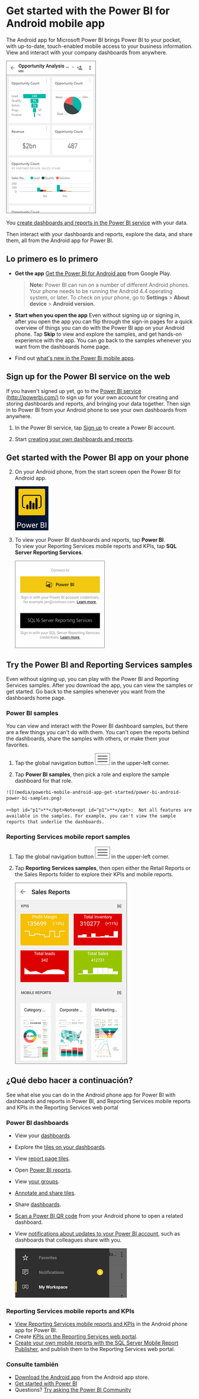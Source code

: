 <properties 
   pageTitle="Get started with the Power BI for Android mobile app"
   description="The Android mobile app for Microsoft Power BI brings Power BI to your pocket, with up-to-date, touch-enabled mobile access to business information."
   services="powerbi" 
   documentationCenter="" 
   authors="maggiesMSFT" 
   manager="mblythe" 
   backup=""
   editor=""
   tags=""
   qualityFocus="monitoring"
   qualityDate="05/18/2016"/>
 
<tags
   ms.service="powerbi"
   ms.devlang="NA"
   ms.topic="article"
   ms.tgt_pltfrm="NA"
   ms.workload="powerbi"
   ms.date="09/30/2016"
   ms.author="maggies"/>

# Get started with the Power BI for Android mobile app

The Android app for Microsoft Power BI brings Power BI to your pocket, with up-to-date, touch-enabled mobile access to your business information. View and interact with your company dashboards from anywhere.

![](media/powerbi-mobile-android-app-get-started/power-bi-android-dashboard-optimized.png)

You <bpt id="p1">[</bpt>create dashboards and reports in the Power BI service<ept id="p1">](powerbi-service-get-started.md)</ept> with your data. 

Then interact with your dashboards and reports, explore the data, and share them, all from the Android app for Power BI.

## Lo primero es lo primero

-   <bpt id="p1">**</bpt>Get the app<ept id="p1">**</ept>  <bpt id="p2">[</bpt>Get the Power BI for Android app<ept id="p2">](http://go.microsoft.com/fwlink/?LinkID=544867)</ept> from Google Play.

    ><bpt id="p1">**</bpt>Note:<ept id="p1">**</ept> Power BI can run on a number of different Android phones. Your phone needs to be running the Android 4.4 operating system, or later. To check on your phone, go to <bpt id="p1">**</bpt>Settings<ept id="p1">**</ept><ph id="ph1"> &gt; </ph><bpt id="p2">**</bpt>About device<ept id="p2">**</ept><ph id="ph2"> &gt; </ph><bpt id="p3">**</bpt>Android version<ept id="p3">**</ept>. 

-   <bpt id="p1">**</bpt>Start when you open the app<ept id="p1">**</ept>    Even without signing up or signing in, after you open the app you can flip through the sign-in pages for a quick overview of things you can do with the Power BI app on your Android phone. Tap <bpt id="p1">**</bpt>Skip<ept id="p1">**</ept> to view and explore the samples, and get hands-on experience with the app. You can go back to the samples whenever you want from the dashboards home page.

-   Find out <bpt id="p1">[</bpt>what's new in the Power Bi mobile apps<ept id="p1">](powerbi-mobile-whats-new-in-the-mobile-apps.md)</ept>.

## Sign up for the Power BI service on the web

If you haven't signed up yet, go to the <bpt id="p1">[</bpt>Power BI service (http://powerbi.com/)<ept id="p1">](http://powerbi.com/)</ept> to sign up for your own account for creating and storing dashboards and reports, and bringing your data together. Then sign in to Power BI from your Android phone to see your own dashboards from anywhere.

1.  In the Power BI service, tap <bpt id="p1">[</bpt>Sign up<ept id="p1">](http://go.microsoft.com/fwlink/?LinkID=513879)</ept> to create a Power BI account.

2.   Start <bpt id="p1">[</bpt>creating your own dashboards and reports<ept id="p1">](powerbi-service-get-started.md)</ept>.

## Get started with the Power BI app on your phone

2.  On your Android phone, from the start screen open the Power BI for Android app.

    ![](media/powerbi-mobile-android-app-get-started/power-bi-logo-android.png)

3.  To view your Power BI dashboards and reports, tap <bpt id="p1">**</bpt>Power BI<ept id="p1">**</ept>.  
   To view your Reporting Services mobile reports and KPIs, tap <bpt id="p1">**</bpt>SQL Server Reporting Services<ept id="p1">**</ept>.

    ![](media/powerbi-mobile-android-app-get-started/power-bi-android-connect.png)

## Try the Power BI and Reporting Services samples  
Even without signing up, you can play with the Power BI and Reporting Services samples. After you download the app, you can view the samples or get started. Go back to the samples whenever you want from the dashboards home page.

### Power BI samples

You can view and interact with the Power BI dashboard samples, but there are a few things you can't do with them. You can't open the reports behind the dashboards, share the samples with others, or make them your favorites.

1.   Tap the global navigation button <ph id="ph1">![](media/powerbi-mobile-android-app-get-started/power-bi-android-options-icon.png)</ph> in the upper-left corner.
  
2.   Tap <bpt id="p1">**</bpt>Power BI samples<ept id="p1">**</ept>, then pick a role and explore the sample dashboard for that role.  

    ![](media/powerbi-mobile-android-app-get-started/power-bi-android-power-bi-samples.png)

    ><bpt id="p1">**</bpt>Note<ept id="p1">**</ept>:  Not all features are available in the samples. For example, you can't view the sample reports that underlie the dashboards. 

### Reporting Services mobile report samples

1.   Tap the global navigation button <ph id="ph1">![](media/powerbi-mobile-android-app-get-started/power-bi-android-options-icon.png)</ph> in the upper-left corner.

2.  Tap <bpt id="p1">**</bpt>Reporting Services samples<ept id="p1">**</ept>, then open either the Retail Reports or the Sales Reports folder to explore their KPIs and mobile reports.

    ![](media/powerbi-mobile-android-app-get-started/power-bi-android-reporting-services-samples.png)

## ¿Qué debo hacer a continuación?

See what else you can do in the Android phone app for Power BI with dashboards and reports in Power BI, and Reporting Services mobile reports and KPIs in the Reporting Services web portal

### Power BI dashboards

-   View your <bpt id="p1">[</bpt>dashboards<ept id="p1">](powerbi-mobile-dashboards-in-the-android-app.md)</ept>.
-   Explore the <bpt id="p1">[</bpt>tiles on your dashboards<ept id="p1">](powerbi-mobile-tiles-in-the-android-app.md)</ept>.
-   View <bpt id="p1">[</bpt>report page tiles<ept id="p1">](powerbi-mobile-report-page-tiles-in-the-android-app.md)</ept>.
-   Open <bpt id="p1">[</bpt>Power BI reports<ept id="p1">](powerbi-mobile-reports-in-the-android-app.md)</ept>.
-   View <bpt id="p1">[</bpt>your groups<ept id="p1">](powerbi-mobile-groups-in-the-android-app.md)</ept>.
-   <bpt id="p1">[</bpt>Annotate and share tiles<ept id="p1">](powerbi-mobile-annotate-and-share-a-tile-from-the-android-app.md)</ept>.
-   Share <bpt id="p1">[</bpt>dashboards<ept id="p1">](powerbi-mobile-share-a-dashboard-from-the-android-app.md)</ept>.
-   <bpt id="p1">[</bpt>Scan a Power BI QR code<ept id="p1">](powerbi-mobile-qr-code-for-tile.md)</ept> from your Android phone to open a related dashboard. 
-   View <bpt id="p1">[</bpt>notifications about updates to your Power BI account<ept id="p1">](powerbi-mobile-notification-center.md)</ept>, such as dashboards that colleagues share with you.

    ![](media/powerbi-mobile-android-app-get-started/power-bi-android-notifications.png)

### Reporting Services mobile reports and KPIs

- <bpt id="p1">[</bpt>View Reporting Services mobile reports and KPIs<ept id="p1">](powerbi-mobile-android-kpis-mobile-reports.md)</ept> in the Android phone app for Power BI.
- Create <bpt id="p1">[</bpt>KPIs on the Reporting Services web portal<ept id="p1">](https://msdn.microsoft.com/library/mt683632.aspx)</ept>.
- <bpt id="p1">[</bpt>Create your own mobile reports with the SQL Server Mobile Report Publisher<ept id="p1">](https://msdn.microsoft.com/library/mt652547.aspx)</ept>, and publish them to the Reporting Services web portal.

### Consulte también

-  <bpt id="p1">[</bpt>Download the Android app<ept id="p1">](http://go.microsoft.com/fwlink/?LinkID=544867)</ept> from the Android app store.
-  [Get started with Power BI](powerbi-service-get-started.md)
- Questions? [Try asking the Power BI Community](http://community.powerbi.com/)
